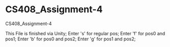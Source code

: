 # CS408_Assignment-4
CS408_Assignment-4

This File is finished via Unity; 
Enter 's' for regular pos;
Enter 'f' for pos0 and pos1;
Enter 'b' for pos0 and pos2;
Enter 'g' for pos1 and pos2;
